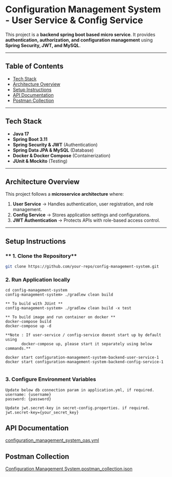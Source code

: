# Configuration Management System - User Service & Config Service

This project is a **backend spring boot based micro service**.
It provides **authentication, authorization, and configuration management** using **Spring Security, JWT, and MySQL**.

---

##  **Table of Contents**
- [Tech Stack](#-tech-stack)
- [Architecture Overview](#-architecture-overview)
- [Setup Instructions](#-setup-instructions)
- [API Documentation](#-api-documentation)
- [Postman Collection](#-postman-collection)

---

##  **Tech Stack**
- **Java 17**
- **Spring Boot 3.11**
- **Spring Security & JWT** (Authentication)
- **Spring Data JPA & MySQL** (Database)
- **Docker & Docker Compose** (Containerization)
- **JUnit & Mockito** (Testing)

---

## **Architecture Overview**
This project follows a **microservice architecture** where:

1. **User Service** → Handles authentication, user registration, and role management.
2. **Config Service** → Stores application settings and configurations.
3. **JWT Authentication** → Protects APIs with role-based access control.

---

##  **Setup Instructions**
### ** 1. Clone the Repository**
```sh
git clone https://github.com/your-repo/config-management-system.git

```
### **2. Run Application locally**
```
cd config-management-system
config-management-system> ./gradlew clean build

** To build with JUint **
config-management-system> ./gradlew clean build -x test

** To build image and run container on docker **
docker-compose build
docker-compose up -d

**Note : If user-service / config-service doesnt start up by default using
       docker-compose up, please start it separately using below commands.**
       
docker start configuration-management-system-backend-user-service-1
docker start configuration-management-system-backend-config-service-1
       
```

### 3. Configure Environment Variables
```
Update below db connection param in application.yml, if required.
username: {username}
password: {password}

Update jwt.secret-key in secret-config.properties. if required.
jwt.secret-key={your_secret_key}
```



##  API Documentation

[configuration_management_system_oas.yml](api-documentation%2Fconfiguration_management_system_oas.yml)

##  Postman Collection
[Configuration Management System.postman_collection.json](api-documentation%2FConfiguration%20Management%20System.postman_collection.json)